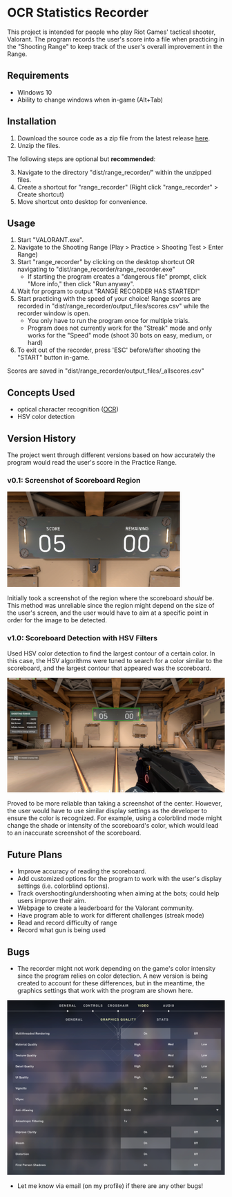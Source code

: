 
# OCR Statistics Recorder
This project is intended for people who play Riot Games' tactical shooter, Valorant. The program records the user's score into a file when practicing in the "Shooting Range" to keep track of the user's overall improvement in the Range.

## Requirements
* Windows 10
* Ability to change windows when in-game (Alt+Tab)

## Installation
1. Download the source code as a zip file from the latest release [here](https://github.com/vincentvilo/ocr-stats-recorder/releases/tag/v1.1).
2. Unzip the files.

The following steps are optional but **recommended**: 

3. Navigate to the directory "dist/range_recorder/" within the unzipped files.
4. Create a shortcut for "range_recorder" (Right click "range_recorder" > Create shortcut) 
5. Move shortcut onto desktop for convenience.

## Usage
1. Start "VALORANT.exe".
2. Navigate to the Shooting Range (Play > Practice > Shooting Test > Enter Range)
3. Start "range_recorder" by clicking on the desktop shortcut OR navigating to "dist/range_recorder/range_recorder.exe"
    * If starting the program creates a "dangerous file" prompt, click "More info," then click "Run anyway".
4. Wait for program to output "RANGE RECORDER HAS STARTED!"
5. Start practicing with the speed of your choice! Range scores are recorded in "dist/range_recorder/output_files/scores.csv" while the recorder window is open.
    * You only have to run the program once for multiple trials.
    * Program does not currently work for the "Streak" mode and only works for the "Speed" mode (shoot 30 bots on easy, medium, or hard)
6. To exit out of the recorder, press 'ESC' before/after shooting the "START" button in-game.

Scores are saved in "dist/range_recorder/output_files/_allscores.csv"

## Concepts Used
* optical character recognition ([OCR](https://en.wikipedia.org/wiki/Optical_character_recognition))
* HSV color detection
## Version History
The project went through different versions based on how accurately the program would read the user's score in the Practice Range.
### v0.1: Screenshot of Scoreboard Region

![Screenshot of Scoreboard](images/scoreboard.png)

Initially took a screenshot of the region where the scoreboard _should_ be. This method was unreliable since the region might depend on the size of the user's screen, and the user would have to aim at a specific point in order for the image to be detected.
### v1.0: Scoreboard Detection with HSV Filters

Used HSV color detection to find the largest contour of a certain color. In this case, the HSV algorithms were tuned to search for a color similar to the scoreboard, and the largest contour that appeared was the scoreboard. 

![Scoreboard with HSV](images/hsv_color_detection_example.PNG)

Proved to be more reliable than taking a screenshot of the center. However, the user would have to use similar display settings as the developer to ensure the color is recognized. For example, using a colorblind mode might change the shade or intensity of the scoreboard's color, which would lead to an inaccurate screenshot of the scoreboard.
## Future Plans
* Improve accuracy of reading the scoreboard. 
* Add customized options for the program to work with the user's display settings (i.e. colorblind options).
* Track overshooting/undershooting when aiming at the bots; could help users improve their aim.
* Webpage to create a leaderboard for the Valorant community.
* Have program able to work for different challenges (streak mode)
* Read and record difficulty of range
* Record what gun is being used

## Bugs
* The recorder might not work depending on the game's color intensity since the program relies on color detection. A new version is being created to account for these differences, but in the meantime, the graphics settings that work with the program are shown here. 

![Graphics settings](images/display_settings.PNG)

* Let me know via email (on my profile) if there are any other bugs!




